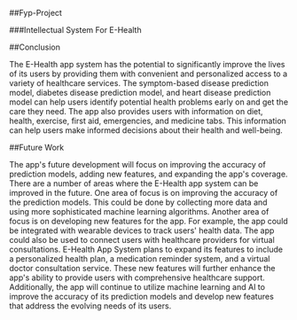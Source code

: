 ##Fyp-Project

###Intellectual System For E-Health

##Conclusion

The E-Health app system has the potential to significantly improve the lives of its users by providing them with convenient and personalized access to a variety of healthcare services. The symptom-based disease prediction model, diabetes disease prediction model, and heart disease prediction model can help users identify potential health problems early on and get the care they need. The app also provides users with information on diet, health, exercise, first aid, emergencies, and medicine tabs. This information can help users make informed decisions about their health and well-being.

##Future Work

The app's future development will focus on improving the accuracy of prediction models, adding new features, and expanding the app's coverage. There are a number of areas where the E-Health app system can be improved in the future. One area of focus is on improving the accuracy of the prediction models. This could be done by collecting more data and using more sophisticated machine learning algorithms. Another area of focus is on developing new features for the app. For example, the app could be integrated with wearable devices to track users' health data. The app could also be used to connect users with healthcare providers for virtual consultations. E-Health App System plans to expand its features to include a personalized health plan, a medication reminder system, and a virtual doctor consultation service. These new features will further enhance the app's ability to provide users with comprehensive healthcare support. Additionally, the app will continue to utilize machine learning and AI to improve the accuracy of its prediction models and develop new features that address the evolving needs of its users.
